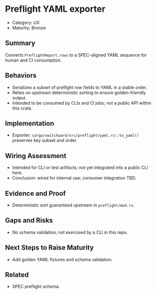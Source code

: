 # Preflight YAML exporter

- Category: UX
- Maturity: Bronze

## Summary

Converts `PreflightReport.rows` to a SPEC-aligned YAML sequence for human and CI consumption.

## Behaviors

- Serializes a subset of preflight row fields to YAML in a stable order.
- Relies on upstream deterministic sorting to ensure golden-friendly output.
- Intended to be consumed by CLIs and CI jobs; not a public API within this crate.

## Implementation

- Exporter: `cargo/switchyard/src/preflight/yaml.rs::to_yaml()` preserves key subset and order.

## Wiring Assessment

- Intended for CLI or test artifacts; not yet integrated into a public CLI here.
- Conclusion: wired for internal use; consumer integration TBD.

## Evidence and Proof

- Deterministic sort guaranteed upstream in `preflight/mod.rs`.

## Gaps and Risks

- No schema validation; not exercised by a CLI in this repo.

## Next Steps to Raise Maturity

- Add golden YAML fixtures and schema validation.

## Related

- SPEC preflight schema.
